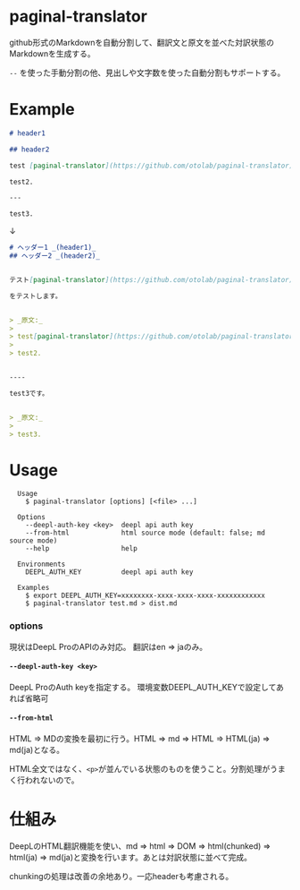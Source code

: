paginal-translator
====================

github形式のMarkdownを自動分割して、翻訳文と原文を並べた対訳状態のMarkdownを生成する。

`--` を使った手動分割の他、見出しや文字数を使った自動分割もサポートする。




Example
===========

```md
# header1

## header2

test [paginal-translator](https://github.com/otolab/paginal-translator).

test2.

---

test3.
```

↓

```md
# ヘッダー1 _(header1)_
## ヘッダー2 _(header2)_


テスト[paginal-translator](https://github.com/otolab/paginal-translator).

をテストします。


> _原文:_
>
> test[paginal-translator](https://github.com/otolab/paginal-translator).
>
> test2.


----

test3です。


> _原文:_
>
> test3.
```


Usage
===============


```
  Usage
    $ paginal-translator [options] [<file> ...]

  Options
    --deepl-auth-key <key>  deepl api auth key
    --from-html             html source mode (default: false; md source mode)
    --help                  help

  Environments
    DEEPL_AUTH_KEY          deepl api auth key

  Examples
    $ export DEEPL_AUTH_KEY=xxxxxxxx-xxxx-xxxx-xxxx-xxxxxxxxxxxx
    $ paginal-translator test.md > dist.md
```


### options

現状はDeepL ProのAPIのみ対応。
翻訳はen => jaのみ。

#### `--deepl-auth-key <key>`

DeepL ProのAuth keyを指定する。
環境変数DEEPL_AUTH_KEYで設定してあれば省略可


#### `--from-html`

HTML => MDの変換を最初に行う。HTML => md => HTML => HTML(ja) => md(ja)となる。

HTML全文ではなく、`<p>`が並んでいる状態のものを使うこと。分割処理がうまく行われないので。


仕組み
============

DeepLのHTML翻訳機能を使い、md => html => DOM => html(chunked) => html(ja) => md(ja)と変換を行います。あとは対訳状態に並べて完成。

chunkingの処理は改善の余地あり。一応headerも考慮される。
